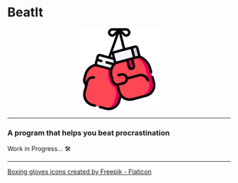 # BeatIt
<p align="center">
    <img src="logo.png" alt="Logo" height=185 width=185>
</p>

****

### A program that helps you beat procrastination

Work in Progress... 🛠

***
<a href="https://www.flaticon.com/free-icons/boxing-gloves" title="boxing gloves icons">Boxing gloves icons created by Freepik - Flaticon</a>
